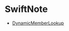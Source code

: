 # SwiftNote

- [DynamicMemberLookup](https://github.com/kwon2540/SwiftNote/blob/main/DynamicMemberLookup.md)
